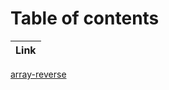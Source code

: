 # Table of contents

|Link               |
|-------------------|
[array-reverse](./javascript/code-challenges/array-reverse/README.md)
